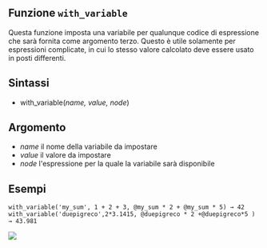 ## Funzione `with_variable`

Questa funzione imposta una variabile per qualunque codice di espressione che sarà fornita come argomento terzo. Questo è utile solamente per espressioni complicate, in cui lo stesso valore calcolato deve essere usato in posti differenti.

## Sintassi

* with_variable(*name, value, node*)

## Argomento

* *name* il nome della variabile da impostare
* *value* il valore da impostare
* *node* l'espressione per la quale la variabile sarà disponibile



## Esempi
```
with_variable('my_sum', 1 + 2 + 3, @my_sum * 2 + @my_sum * 5) → 42
with_variable('duepigreco',2*3.1415, @duepigreco * 2 +@duepigreco*5 ) → 43.981
```

![](/img/generale/with_variable1.png)
